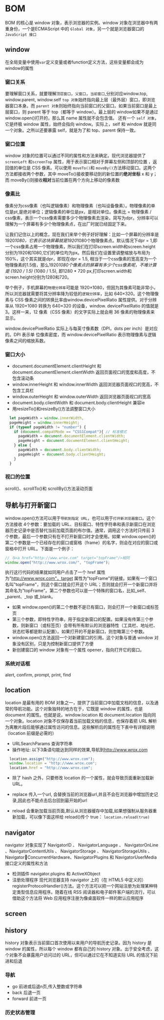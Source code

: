 # BOM

BOM 的核心是 window 对象，表示浏览器的实例。window 对象在浏览器中有两重身份，一个是ECMAScript 中的 `Global 对象`，另一个就是浏览器窗口的 `JavaScript 接口`

## window

在全局变量中使用`var`定义变量或者function定义方法，这些变量都会成为window的属性

### 窗口关系

要理解窗口关系，就要理解`顶层窗口`，`父窗口`，`当前窗口`,分别对应window.top, window.parent, window.self
`top 对象`始终指向最上层（最外层）窗口，即浏览器窗口本身。而 `parent 对象`则始终指向当前窗口的父窗口。如果当前窗口是最上层窗口，则 parent 等于 top（都等于 window）。最上层的 window如果不是通过 window.open()打开的，那么其 name 属性就不会包含值。
还有一个 `self 对象`，它是终极 window 属性，始终会指向 window。实际上，self 和 window 就是同一个对象。之所以还要暴露 self，就是为了和 top、parent 保持一致。

### 窗口位置

window 对象的位置可以通过不同的属性和方法来确定。现代浏览器提供了 `screenLeft` 和`screenTop` 属性，用于表示窗口相对于屏幕左侧和顶部的位置 ，返回值的单位是 CSS 像素。可以使用 `moveTo()`和 `moveBy()`方法移动窗口。这两个方法都接收两个参数，其中 moveTo()接收要移动到的新位置的**绝对坐标** x 和 y；而 moveBy()则接收**相对**当前位置在两个方向上移动的像素数

### 像素比

像素分为css像素（也叫逻辑像素）和物理像素（也叫设备像素）。物理像素的单位是pt,是绝对单位；逻辑像素的单位是px，是相对单位。像素比 = 物理像素 / css像素，表示一个css像素需要多少个物理像素去渲染，简写为dpr。分辨率可以理解为一个屏幕有多少个物理像素点，在出厂时就已经固定下来。

让我们记住以上的概念，现在我们来举个例子好好理解：比如一个屏幕的分辨率是1920*1080，它表示这块屏幕就是1920*1080个物理像素点。默认情况下dpr = 1,即一个css像素占用一个物理像素，所以我们在打印screen.width和screen.height分别为1920和1080,它们的单位均为px。然后我们在设置里调整缩放与布局为150%，这个其实就是dpr，即现在dpr = 1.5, 相当于一个css像素的宽高变为一个物理像素的1.5倍，那么1920*1080个像素点的屏幕有多少个css像素呢，不难计算是 (1920 / 1.5)* (1080 / 1.5), 即1280 * 720 px,打印screen.width和screen.height分别为1280和720。

举个例子，手机屏幕的`物理分辨率`可能是 1920×1080，但因为其像素可能非常小，所以浏览器就需要将其分辨率降为较低的`逻辑分辨率`，比如 640×320。这个物理像素与 CSS 像素之间的转换比率由window.devicePixelRatio 属性提供。对于分辨率从 1920×1080 转换为 640×320 的设备，window. devicePixelRatio 的值就是 3。这样一来，12 像素（CSS 像素）的文字实际上就会用 36 像素的物理像素来显示。

window.devicePixelRatio 实际上与每英寸像素数（DPI，dots per inch）是对应的。DPI 表示单
位像素密度，而 window.devicePixelRatio 表示物理像素与逻辑像素之间的缩放系数。

### 窗口大小

- document.documentElement.clientHeight 和 document.documentElement.clientWidth 返回页面视口的宽度和高度，不包含滚动条
- window.innerHeight 和 window.innerWidth 返回浏览器页面视口的宽高，不包含工具栏
- window.outerHeight 和 window.outerWidth 返回浏览器页面视口的宽高
- document.body.clientWidth 和 document.body.clientHeight 兼容ie
- 用resizeTo()和resizeBy()方法调整窗口大小

```javascript
  let pageWidth = window.innerWidth, 
  pageHeight = window.innerHeight; 
  if (typeof pageWidth != "number") { 
    if (document.compatMode == "CSS1Compat"){ // 标准模式
      pageWidth = document.documentElement.clientWidth; 
      pageHeight = document.documentElement.clientHeight; 
    } else { 
      pageWidth = document.body.clientWidth; 
      pageHeight = document.body.clientHeight; 
    } 
  }
```

### 视口的位置

scroll()、scrollTo()和 scrollBy()方法滚动页面

## 导航与打开新窗口

window.open()方法可以用于`导航到指定 URL`，也可以用于`打开新浏览器窗口`。这个方法接收 4个参数：要加载的 URL、目标窗口、特性字符串和表示新窗口在浏览器历史记录中是否替代当前加载页面的布尔值。通常，调用这个方法时只传前 3 个参数，最后一个参数只有在不打开新窗口时才会使用。如果 window.open()的第二个参数是一个已经存在的窗口或窗格（frame）的名字，则会在对应的窗口或窗格中打开 URL。下面是一个例子：

```javascript
// 与<a href="http://www.wrox.com" target="topFrame"/>相同
window.open("http://www.wrox.com/", "topFrame");
```

执行这行代码的结果就如同用户点击了一个 href 属性为"http://www.wrox.com"，target 属性为"topFrame"的链接。如果有一个窗口名叫"topFrame"，则这个窗口就会打开这个 URL；否则就会打开一个新窗口并将其命名为"topFrame"。第二个参数也可以是一个特殊的窗口名，比如_self、_parent、_top 或_blank。

- 如果 window.open()的第二个参数不是已有窗口，则会打开一个新窗口或标签页
- 第三个参数，即特性字符串，用于指定新窗口的配置。如果没有传第三个参数，则新窗口（或标签页）会带有所有默认的浏览器特性（工具栏、地址栏、状态栏等都是默认配置）。如果打开的不是新窗口，则忽略第三个参数。
- window.open()方法返回一个对新建窗口的引用。这个对象与普通 window 对象没有区别，只是为控制新窗口提供了方便
- 新创建窗口的 window 对象有一个属性 opener，指向打开它的窗口。

### 系统对话框

alert, confirm, prompt, print, find

## location

location 是最有用的 BOM 对象之一，提供了当前窗口中加载文档的信息，以及通常的导航功能。这个对象独特的地方在于，它既是 window 的属性，也是 document 的属性。也就是说，window.location 和 document.location 指向同一个对象。location 对象不仅保存着当前加载文档的信息，也保存着把 URL 解析为离散片段后能够通过属性访问的信息。这些解析后的属性在下表中有详细说明（location 前缀是必需的）

- URLSearchParams 查询字符串
- 操作地址: 以下3条语句能达到同样的效果,导航到<http://www.wrox.com>

```javascript
  location.assign("http://www.wrox.com"); 
  window.location = "http://www.wrox.com"; 
  location.href = "http://www.wrox.com"; 
```

- 除了 hash 之外，只要修改 location 的一个属性，就会导致页面重新加载新 URL。

- replace 传入一个url, 会替换当前的浏览器url,并且不会在浏览器中增加历史记录,因此也不能点击后台回到最开始的url
- reload 会重新加载当前页面,默认从浏览器缓存中加载,如果想强制从服务器重新加载，可以像下面这样给 reload()传个 true：
`location.reload(true)`

## navigator

navigator 对象实现了 NavigatorID 、 NavigatorLanguage 、 NavigatorOnLine 、NavigatorContentUtils 、 NavigatorStorage 、 NavigatorStorageUtils 、 NavigatorConcurrentHardware、NavigatorPlugins 和 NavigatorUserMedia 接口定义的属性和方法

- 检测插件 navigator.plugins 和 ActiveXObject
- 注册处理程序
现代浏览器支持 navigator 上的（在 HTML5 中定义的）registerProtocolHandler()方法。这个方法可以把一个网站注册为处理某种特定类型信息应用程序。随着在线 RSS 阅读器和电子邮件客户端的流行，可以借助这个方法将 Web 应用程序注册为像桌面软件一样的默认应用程序

## screen

## history

history 对象表示当前窗口首次使用以来用户的导航历史记录。因为 history 是 window 的属性，所以每个 window 都有自己的 history 对象。出于安全考虑，这个对象不会暴露用户访问过的 URL，但可以通过它在不知道实际 URL 的情况下前进和后退

### 导航

- go 前进或后退n页,传入整数或字符串
- back 后退一页
- forward 前进一页

### 历史状态管理

